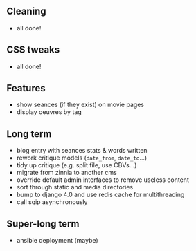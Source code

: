 ## Cleaning

* all done!


## CSS tweaks

* all done!


## Features

* show seances (if they exist) on movie pages
* display oeuvres by tag


## Long term

* blog entry with seances stats & words written
* rework critique models (`date_from`, `date_to`...)
* tidy up critique (e.g. split file, use CBVs...)
* migrate from zinnia to another cms
* override default admin interfaces to remove useless content
* sort through static and media directories
* bump to django 4.0 and use redis cache for multithreading
* call sqip asynchronously


## Super-long term

* ansible deployment (maybe)
